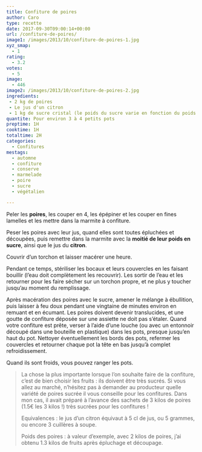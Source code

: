 ```yaml
---
title: Confiture de poires
author: Caro
type: recette
date: 2017-09-30T09:00:14+00:00
url: /confiture-de-poires/
image1: /images/2013/10/confiture-de-poires-1.jpg
xyz_smap:
  - 1
rating:
  - 3.2
votes:
  - 5
image:
  - 446
image2: /images/2013/10/confiture-de-poires-2.jpg
ingredients:
 - 2 kg de poires
 - Le jus d'un citron
 - 1 kg de sucre cristal (le poids du sucre varie en fonction du poids des fruits après épluchage et découpage)
quantite: Pour environ 3 à 4 petits pots
preptime: 1H
cooktime: 1H
totaltime: 2H
categories:
  - Confitures
mestags:
  - automne
  - confiture
  - conserve
  - marmelade
  - poire
  - sucre
  - végétalien

---
```

Peler les **poires**, les couper en 4, les épépiner et les couper en fines lamelles et les mettre dans la marmite à confiture.

Peser les poires avec leur jus, quand elles sont toutes épluchées et découpées, puis remettre dans la marmite avec la **moitié de leur poids en sucre**, ainsi que le jus du **citron**.

Couvrir d&rsquo;un torchon et laisser macérer une heure.

Pendant ce temps, stériliser les bocaux et leurs couvercles en les faisant bouillir (l&rsquo;eau doit complètement les recouvrir). Les sortir de l&rsquo;eau et les retourner pour les faire sécher sur un torchon propre, et ne plus y toucher jusqu&rsquo;au moment du remplissage.

Après macération des poires avec le sucre, amener le mélange à ébullition, puis laisser à feu doux pendant une vingtaine de minutes environ en remuant et en écumant. Les poires doivent devenir translucides, et une goutte de confiture déposée sur une assiette ne doit pas s&rsquo;étaler. Quand votre confiture est prête, verser à l&rsquo;aide d&rsquo;une louche (ou avec un entonnoir découpé dans une bouteille en plastique) dans les pots, presque jusqu&rsquo;en haut du pot. Nettoyer éventuellement les bords des pots, refermer les couvercles et retourner chaque pot la tête en bas jusqu&rsquo;à complet refroidissement.

Quand ils sont froids, vous pouvez ranger les pots.

> La chose la plus importante lorsque l&rsquo;on souhaite faire de la confiture, c&rsquo;est de bien choisir les fruits : ils doivent être très sucrés. Si vous allez au marché, n&rsquo;hésitez pas à demander au producteur quelle variété de poires sucrée il vous conseille pour les confitures. Dans mon cas, il avait préparé à l&rsquo;avance des sachets de 3 kilos de poires (1.5€ les 3 kilos !) très sucrées pour les confitures !
>
> Equivalences : le jus d&rsquo;un citron équivaut à 5 cl de jus, ou 5 grammes, ou encore 3 cuillères à soupe.
>
> Poids des poires : à valeur d&rsquo;exemple, avec 2 kilos de poires, j&rsquo;ai obtenu 1.3 kilos de fruits après épluchage et découpage.
